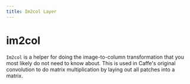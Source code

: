 ```yaml
---
title: Im2col Layer
---
```


# im2col

`Im2col` is a helper for doing the image-to-column transformation that you most
likely do not need to know about. This is used in Caffe's original convolution
to do matrix multiplication by laying out all patches into a matrix.

